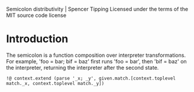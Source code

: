 Semicolon distributivity | Spencer Tipping
Licensed under the terms of the MIT source code license

# Introduction

The semicolon is a function composition over interpreter transformations. For example, 'foo = bar; bif = baz' first runs 'foo = bar', then 'bif = baz' on the interpreter, returning the
interpreter after the second state.

    !@ context.extend (parse '_x; _y', given.match.[context.toplevel match._x, context.toplevel match._y])